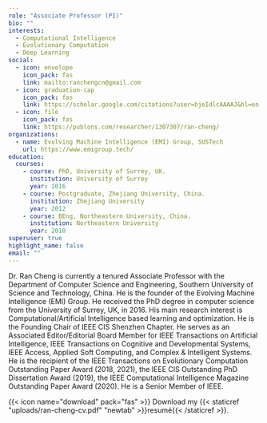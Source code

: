 ```yaml
---
role: "Associate Professor (PI)"
bio: ""
interests:
  - Computational Intelligence
  - Evolutionary Computation
  - Deep Learning
social:
  - icon: envelope
    icon_pack: fas
    link: mailto:ranchengcn@gmail.com
  - icon: graduation-cap
    icon_pack: fas
    link: https://scholar.google.com/citations?user=bjeIdlcAAAAJ&hl=en
  - icon: file
    icon_pack: fas
    link: https://publons.com/researcher/1307307/ran-cheng/
organizations:
  - name: Evolving Machine Intelligence (EMI) Group, SUSTech
    url: https://www.emigroup.tech/
education:
  courses:
    - course: PhD, University of Surrey, UK.
      institution: University of Surrey
      year: 2016
    - course: Postgraduate, Zhejiang University, China.
      institution: Zhejiang University
      year: 2012
    - course: BEng, Northeastern University, China.
      institution: Northeastern University
      year: 2010
superuser: true
highlight_name: false
email: ""
---
```


Dr. Ran Cheng is currently a tenured Associate Professor with the Department of Computer Science and Engineering, Southern University of Science and Technology, China. He is the  founder of the Evolving Machine Intelligence (EMI) Group. He received the PhD degree in computer science from the University of Surrey, UK, in 2016. His main research interest is Computational/Artificial Intelligence based learning and optimization. He is the Founding Chair of IEEE CIS Shenzhen Chapter. He serves as an Associated Editor/Editorial Board Member for IEEE Transactions on Artificial Intelligence, IEEE Transactions on Cognitive and Developmental Systems, IEEE Access, Applied Soft Computing, and Complex & Intelligent Systems. He is the recipient of the IEEE Transactions on Evolutionary Computation Outstanding Paper Award (2018, 2021), the IEEE CIS Outstanding PhD Dissertation Award (2019), the IEEE Computational Intelligence Magazine Outstanding Paper Award (2020). He is a Senior Member of IEEE.

{{< icon name="download" pack="fas" >}} Download my {{< staticref "uploads/ran-cheng-cv.pdf" "newtab" >}}resumé{{< /staticref >}}.
